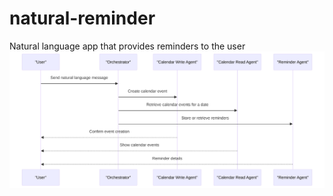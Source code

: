 # natural-reminder
Natural language app that provides reminders to the user
![Diagram](./diagram.svg)
